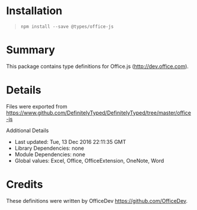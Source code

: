 # Installation
> `npm install --save @types/office-js`

# Summary
This package contains type definitions for Office.js (http://dev.office.com).

# Details
Files were exported from https://www.github.com/DefinitelyTyped/DefinitelyTyped/tree/master/office-js

Additional Details
 * Last updated: Tue, 13 Dec 2016 22:11:35 GMT
 * Library Dependencies: none
 * Module Dependencies: none
 * Global values: Excel, Office, OfficeExtension, OneNote, Word

# Credits
These definitions were written by OfficeDev <https://github.com/OfficeDev>.
